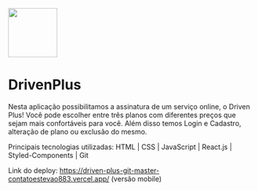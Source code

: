 <img src="https://github.com/contatoestevao883/contatoestevao883/assets/122030037/7b4f3cec-ac6c-4c9c-a959-6ff27e8e2010" width=100px>  

# DrivenPlus

Nesta aplicação possibilitamos a assinatura de um serviço online, o Driven Plus! Você pode escolher entre três planos com diferentes preços que sejam mais confortáveis para você. Além disso temos Login e Cadastro, alteração de plano ou exclusão do mesmo.

Principais tecnologias utilizadas: HTML | CSS | JavaScript | React.js | Styled-Components | Git

Link do deploy: https://driven-plus-git-master-contatoestevao883.vercel.app/ (versão mobile)
